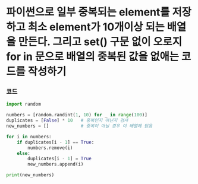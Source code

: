# 파이썬으로 일부 중복되는 element를 저장하고 최소 element가 10개이상 되는 배열을 만든다. 그리고 set() 구문 없이 오로지 for in 문으로 배열의 중복된 값을 없애는 코드를 작성하기

### 코드
```py
import random

numbers = [random.randint(1, 10) for _ in range(100)]
duplicates = [False] * 10   # 중복인지 아닌지 검사
new_numbers = []            # 중복이 아닐 경우 이 배열에 담음

for i in numbers:
    if duplicates[i - 1] == True:
        numbers.remove(i)
    else:
        duplicates[i - 1] = True
        new_numbers.append(i)

print(new_numbers)
```